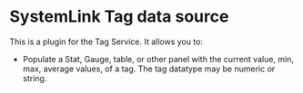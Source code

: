 # SystemLink Tag data source

This is a plugin for the Tag Service. It allows you to: 
- Populate a Stat, Gauge, table, or other panel with the current value, min, max, average values, of a tag. The tag datatype may be numeric or string.
